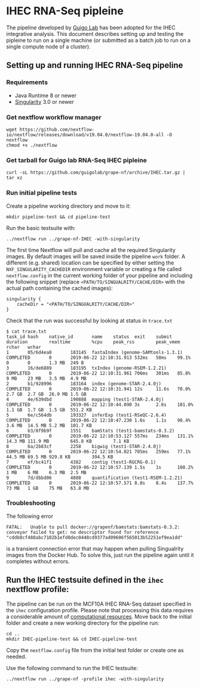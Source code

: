 # IHEC RNA-Seq pipleine

The pipeline developed by [Guigo Lab](https://github.com/guigolab/grape-nf) has been adopted for the IHEC integrative analysis. 
This document describes setting up and testing the pipleine to run on a single machine (or submitted as a batch job to run on a single compute node of a cluster).

## Setting up and running IHEC RNA-Seq pipeline

### Requirements

- Java Runtime 8 or newer
- [Singularity](https://sylabs.io/singularity/) 3.0 or newer

### Get nextflow workflow manager

    wget https://github.com/nextflow-io/nextflow/releases/download/v19.04.0/nextflow-19.04.0-all -O nextflow
    chmod +x ./nextflow

### Get tarball for Guigo lab RNA-Seq IHEC pipleine

    curl -sL https://github.com/guigolab/grape-nf/archive/IHEC.tar.gz | tar xz

### Run initial pipeline tests

Create a pipeline working directory and move to it:

    mkdir pipeline-test && cd pipeline-test

Run the basic testsuite with:

    ../nextflow run ../grape-nf-IHEC -with-singularity 

The first time Nextflow will pull and cache all the required Singularity images. By default images will be saved inside the pipeline `work` folder. A different (e.g. shared) location can be specified by either setting the `NXF_SINGULARITY_CACHEDIR` environment variable or creating a file called `nextflow.config` in the current working folder of your pipeline and including the following snippet (replace `<PATH/TO/SINGUALRITY/CACHE/DIR>` with the actual path containing the cached images):

    singularity {
        cacheDir = "<PATH/TO/SINGUALRITY/CACHE/DIR>"
    }

Check that the run was successful by looking at status in `trace.txt`

    $ cat trace.txt
    task_id hash    native_id       name    status  exit    submit  duration        realtime        %cpu    peak_rss        peak_vmem       rchar   wchar
    1       05/6d4ea8       183145  fastaIndex (genome-SAMtools-1.3.1)      COMPLETED       0       2019-06-22 12:10:31.913 532ms   58ms    99.1%   0       0       1.3 MB  249 B
    3       16/de6889       183195  txIndex (genome-RSEM-1.2.21)    COMPLETED       0       2019-06-22 12:10:31.961 706ms   301ms   85.8%   9 MB    23 MB   3.5 MB  4.9 MB
    2       b1/928996       183164  index (genome-STAR-2.4.0j)      COMPLETED       0       2019-06-22 12:10:31.941 12s     11.6s   70.0%   2.7 GB  2.7 GB  26.9 MB 1.5 GB
    4       4e/639dbd       190888  mapping (test1-STAR-2.4.0j)     COMPLETED       0       2019-06-22 12:10:44.090 3s      2.6s    101.0%  1.1 GB  1.7 GB  1.5 GB  551.2 KB
    5       6e/c564db       193327  inferExp (test1-RSeQC-2.6.4)    COMPLETED       0       2019-06-22 12:10:47.230 1.6s    1.1s    98.4%   3.6 MB  14.5 MB 5.2 MB  101.7 KB
    6       b3/8f9b9f       1551    bamStats (test1-bamstats-0.3.2) COMPLETED       0       2019-06-22 12:10:53.127 557ms   234ms   131.1%  14.3 MB 111.9 MB        645.8 KB        7.1 KB
    8       6a/2b83cf       2258    bigwig (test1-STAR-2.4.0j)      COMPLETED       0       2019-06-22 12:10:54.021 705ms   259ms   77.1%   44.5 MB 69.5 MB 929.8 KB        394.5 KB
    7       ef/bc41f1       4382    contig (test1-RGCRG-0.1)        COMPLETED       0       2019-06-22 12:10:57.139 1.5s    1s      108.2%  1 MB    6 MB    6.3 MB  2.5 MB
    9       7d/dbbd06       4888    quantification (test1-RSEM-1.2.21)      COMPLETED       0       2019-06-22 12:10:57.571 8.8s    8.4s    137.7%  73 MB   1 GB    75 MB   63.8 MB

### Troubleshooting

The following error

    FATAL:   Unable to pull docker://grapenf/bamstats:bamstats-0.3.2: conveyor failed to get: no descriptor found for reference "cddb8cf488abc7102b1efd0dec0448cd9377ad09606f565013b52251ef9ea1dd"

is a transient connection error that may happen when pulling Singualrity images from the Docker Hub. To solve this, just run the pipeline again until it completes without errors.

## Run the IHEC testsuite defined in the `ihec` nextflow profile:

The pipeline can be run on the MCF10A IHEC RNA-Seq dataset specified in the `ihec` configuration profile. Please note that processing this data requires a considerable amount of [computational resources](https://github.com/guigolab/grape-nf/blob/IHEC/ihec-resources.config). Move back to the initial folder and create a new working directory for the pipeline run:

    cd ..
    mkdir IHEC-pipeline-test && cd IHEC-pipeline-test

Copy the `nextflow.config` file from the initial test folder or create one as needed.

Use the following command to run the IHEC testsuite:

    ../nextflow run ../grape-nf -profile ihec -with-singularity
